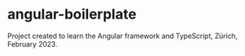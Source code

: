 # angular-boilerplate
Project created to learn the Angular framework and TypeScript, Zürich, February 2023.
